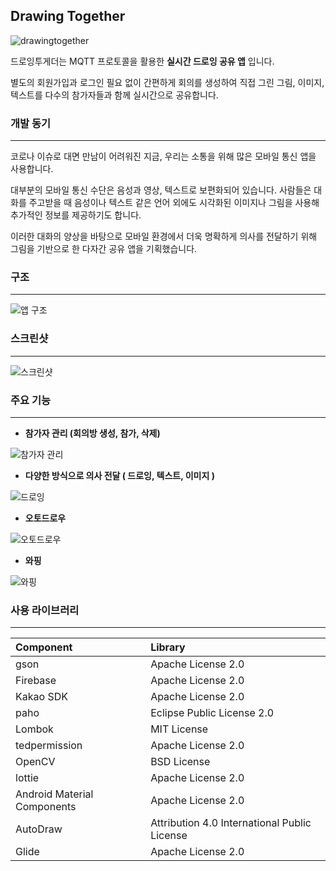 ## Drawing Together

![drawingtogether](https://user-images.githubusercontent.com/94834452/152948957-0cfa27f7-e33b-46c4-a03d-d10bf2743ac1.jpeg)

드로잉투게더는 MQTT 프로토콜을 활용한 **실시간 드로잉 공유 앱** 입니다.

별도의 회원가입과 로그인 필요 없이 간편하게 회의를 생성하여 직접 그린 그림, 이미지, 텍스트를 다수의 참가자들과 함께 실시간으로 공유합니다.



### 개발 동기

---

코로나 이슈로 대면 만남이 어려워진 지금, 우리는 소통을 위해 많은 모바일 통신 앱을 사용합니다.

대부분의 모바일 통신 수단은 음성과 영상, 텍스트로 보편화되어 있습니다. 사람들은 대화를 주고받을 때 음성이나 텍스트 같은 언어 외에도 시각화된 이미지나 그림을 사용해 추가적인 정보를 제공하기도 합니다. 

이러한 대화의 양상을 바탕으로 모바일 환경에서 더욱 명확하게 의사를 전달하기 위해 그림을 기반으로 한 다자간 공유 앱을 기획했습니다.



### 구조

---

![앱 구조](https://user-images.githubusercontent.com/94834452/152949198-ff72062b-1d6e-46fd-b7a8-4eb76c7aedc3.png)



### 스크린샷

---

![스크린샷](https://user-images.githubusercontent.com/94834452/152949337-0e0fb190-d96c-497b-a172-79cdec03402e.png)



### 주요 기능

---

- **참가자 관리 (회의방 생성, 참가, 삭제)**

![참가자 관리](https://user-images.githubusercontent.com/94834452/152960877-45f0a3c8-0990-4a95-99b5-45a6cc730f95.gif)



- **다양한 방식으로 의사 전달 ( 드로잉, 텍스트, 이미지 )**

![드로잉](https://user-images.githubusercontent.com/94834452/152960927-ad97eb84-6a62-4c92-b8b2-d19650ef4dab.gif)



- **오토드로우**

![오토드로우](https://user-images.githubusercontent.com/94834452/152960925-7cfe1405-1213-495d-9a4e-2142278b4f7f.gif)



- **와핑**

![와핑](https://user-images.githubusercontent.com/94834452/152960919-620457dc-c619-4ec9-9f4f-c771861312b8.gif)



### 사용 라이브러리

---

| Component                   | Library                                      |
| :-------------------------- | :------------------------------------------- |
| gson                        | Apache License 2.0                           |
| Firebase                    | Apache License 2.0                           |
| Kakao SDK                   | Apache License 2.0                           |
| paho                        | Eclipse Public License 2.0                   |
| Lombok                      | MIT License                                  |
| tedpermission               | Apache License 2.0                           |
| OpenCV                      | BSD License                                  |
| lottie                      | Apache License 2.0                           |
| Android Material Components | Apache License 2.0                           |
| AutoDraw                    | Attribution 4.0 International Public License |
| Glide                       | Apache License 2.0                           |

